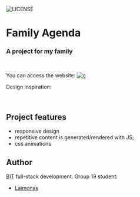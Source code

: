 ![LICENSE](https://img.shields.io/badge/license-MIT-blue.svg?style=flat)

# Family Agenda
### A project for my family 

<br>

You can access the website: [![c](https://img.shields.io/badge/HERE-9C27B0)](https://laimonasmas.github.io/24-FamilyAgenda/)

Design inspiration: 

<br>

## Project features
- responsive design
- repetitive content is generated/rendered with JS;
- css animations

## Author
[BIT](https://bit.lt) full-stack development. Group 19 student:
 
* [Laimonas](https://github.com/LaimonasMas)  
